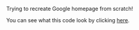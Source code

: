 Trying to recreate Google homepage from scratch!

You can see what this code look by clicking [here](https://captiancustard.github.io/google_homepage/).